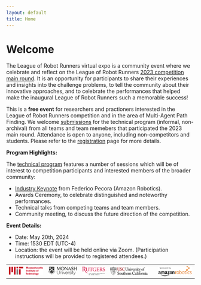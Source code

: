 ```yaml
---
layout: default
title: Home
---
```


# Welcome


The League of Robot Runners virtual expo is a community event where we celebrate and reflect on the League of Robot Runners [2023 competition main round](https://www.leagueofrobotrunners.org/). It is an opportunity for participants to share their experiences and insights into the challenge problems, to tell the community about their innovative approaches, and to celebrate the performances that helped make the inaugural League of Robot Runners such a memorable success!

This is a **free event** for researchers and practioners interested in the League of Robot Runners competition and in the area of Multi-Agent Path Finding. 
We welcome [submissions](./call_for_submission/) for the technical program (informal, non-archival) from all teams and team memebers that participated the 2023 main round.
Attendance is open to anyone, including non-competitors and students. Please refer to the [registration](./registration/) page for more details.

**Program Highlights:**

The [technical program](./schedule/) features a number of sessions which will be of interest to competition participants and interested members of the broader community:

* [Industry Keynote](./invited_speaker/) from Federico Pecora (Amazon Robotics).
* Awards Ceremony, to celebrate distinguished and noteworthy performances.
* Technical talks from competing teams and team members.
* Community meeting, to discuss the future direction of the competition.

**Event Details:**
* Date: May 20th, 2024
* Time: 1530 EDT (UTC-4)
* Location: the event will be held online via Zoom. (Participation instructions will be provided to registered attendees.)

<style>
    table, td, th {
    border: none!important;
 }
</style>

|     |     |     |     |     |     |
|:---:|:---:|:---:|:---:|:---:|:---:|
|![](./resources/logos/mit_logo.png) | ![](./resources/logos/monash_logo.png) | ![](./resources/logos/rutgers_logo.png) | ![](./resources/logos/usc_logo.png) |  | ![](./resources/logos/amazon_robotics_logo.png)|


     
